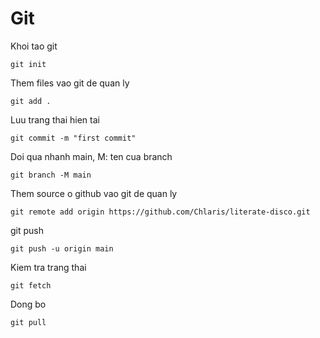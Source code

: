 # Git

Khoi tao git
```
git init
```
Them files vao git de quan ly
```
git add .
```
Luu trang thai hien tai
```
git commit -m "first commit"
```
Doi qua nhanh main, M: ten cua branch
```
git branch -M main
```
Them source o github vao git de quan ly
```
git remote add origin https://github.com/Chlaris/literate-disco.git
```
git push
```
git push -u origin main
```
Kiem tra trang thai
```
git fetch
```
Dong bo
```
git pull
```